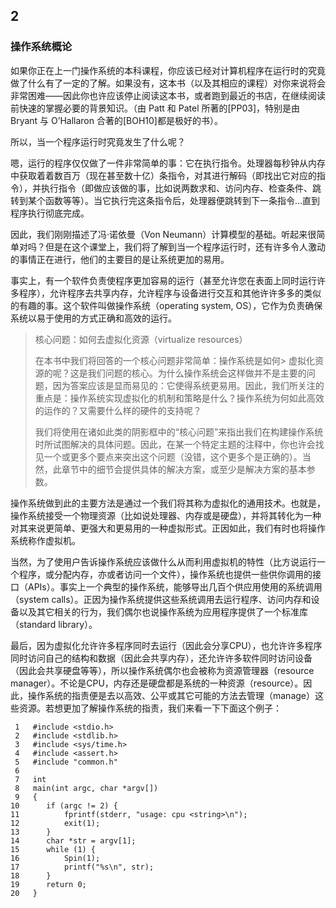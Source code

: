 ## 2

### 操作系统概论

如果你正在上一门操作系统的本科课程，你应该已经对计算机程序在运行时的究竟做了什么有了一定的了解。如果没有，这本书（以及其相应的课程）对你来说将会非常困难——因此你也许应该停止阅读这本书，或者跑到最近的书店，在继续阅读前快速的掌握必要的背景知识。（由 Patt 和 Patel 所著的[PP03]，特别是由 Bryant 与 O’Hallaron 合著的[BOH10]都是极好的书）。

所以，当一个程序运行时究竟发生了什么呢？

嗯，运行的程序仅仅做了一件非常简单的事：它在执行指令。处理器每秒钟从内存中获取着着数百万（现在甚至数十亿）条指令，对其进行解码（即找出它对应的指令），并执行指令（即做应该做的事，比如说两数求和、访问内存、检查条件、跳转到某个函数等等）。当它执行完这条指令后，处理器便跳转到下一条指令…直到程序执行彻底完成。

因此，我们刚刚描述了冯·诺依曼（Von Neumann）计算模型的基础。听起来很简单对吗？但是在这个课堂上，我们将了解到当一个程序运行时，还有许多令人激动的事情正在进行，他们的主要目的是让系统更加的易用。

事实上，有一个软件负责使程序更加容易的运行（甚至允许您在表面上同时运行许多程序），允许程序去共享内存，允许程序与设备进行交互和其他许许多多的类似的有趣的事。这个软件叫做操作系统（operating system, OS），它作为负责确保系统以易于使用的方式正确和高效的运行。

> 核心问题：如何去虚拟化资源（virtualize resources）
> 
> 在本书中我们将回答的一个核心问题非常简单：操作系统是如何> 虚拟化资源的呢？这是我们问题的核心。为什么操作系统会这样做并不是主要的问题，因为答案应该是显而易见的：它使得系统更易用。因此，我们所关注的重点是：操作系统实现虚拟化的机制和策略是什么？操作系统为何如此高效的运作的？又需要什么样的硬件的支持呢？
> 
> 我们将使用在诸如此类的阴影框中的“核心问题”来指出我们在构建操作系统时所试图解决的具体问题。因此，在某一个特定主题的注释中，你也许会找见一个或更多个要点来突出这个问题（没错，这个更多个是正确的）。当然，此章节中的细节会提供具体的解决方案，或至少是解决方案的基本参数。

操作系统做到此的主要方法是通过一个我们将其称为虚拟化的通用技术。也就是，操作系统接受一个物理资源（比如说处理器、内存或是硬盘），并将其转化为一种对其来说更简单、更强大和更易用的一种虚拟形式。正因如此，我们有时也将操作系统称作虚拟机。

当然，为了使用户告诉操作系统应该做什么从而利用虚拟机的特性（比方说运行一个程序，或分配内存，亦或者访问一个文件），操作系统也提供一些供你调用的接口（APIs）。事实上一个典型的操作系统，能够导出几百个供应用使用的系统调用（system calls）。正因为操作系统提供这些系统调用去运行程序、访问内存和设备以及其它相关的行为，我们偶尔也说操作系统为应用程序提供了一个标准库（standard library）。

最后，因为虚拟化允许许多程序同时去运行（因此会分享CPU），也允许许多程序同时访问自己的结构和数据（因此会共享内存），还允许许多软件同时访问设备（因此会共享硬盘等等），所以操作系统偶尔也会被称为资源管理器（resource manager）。不论是CPU，内存还是硬盘都是系统的一种资源（resource）。因此，操作系统的指责便是去以高效、公平或其它可能的方法去管理（manage）这些资源。若想更加了解操作系统的指责，我们来看一下下面这个例子：

```
 1   #include <stdio.h>
 2   #include <stdlib.h>
 3   #include <sys/time.h>
 4   #include <assert.h>
 5   #include "common.h"
 6
 7   int
 8   main(int argc, char *argv[])
 9   {
10      if (argc != 2) {
11          fprintf(stderr, "usage: cpu <string>\n");
12          exit(1);
13      }
14      char *str = argv[1];
15      while (1) {
16          Spin(1);
17          printf("%s\n", str);
18      }
19      return 0;
20   }
```


